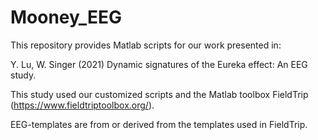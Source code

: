 # Mooney_EEG

This repository provides Matlab scripts for our work presented in:

Y. Lu, W. Singer (2021) Dynamic signatures of the Eureka effect: An EEG study.

This study used our customized scripts and the Matlab toolbox FieldTrip (https://www.fieldtriptoolbox.org/). 

EEG-templates are from or derived from the templates used in FieldTrip.
